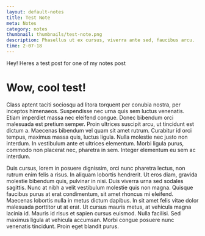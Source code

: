```yaml
---
layout: default-notes
title: Test Note
meta: Notes
category: notes
thumbnail: thumbnails/test-note.png
description: Phasellus ut ex cursus, viverra ante sed, faucibus arcu.
time: 2-07-18
---
```


Hey! Heres a test post for one of my notes post

# Wow, cool test!

Class aptent taciti sociosqu ad litora torquent per conubia nostra, per inceptos himenaeos. Suspendisse nec urna quis sem luctus venenatis. Etiam imperdiet massa nec eleifend congue. Donec bibendum orci malesuada est pretium semper. Proin ultrices suscipit arcu, ut tincidunt est dictum a. Maecenas bibendum vel quam sit amet rutrum. Curabitur id orci tempus, maximus massa quis, luctus ligula. Nulla molestie nec justo non interdum. In vestibulum ante et ultrices elementum. Morbi ligula purus, commodo non placerat nec, pharetra in sem. Integer elementum eu sem ac interdum.

Duis cursus, lorem in posuere dignissim, orci nunc pharetra lectus, non rutrum enim felis a risus. In aliquam lobortis hendrerit. Ut eros diam, gravida molestie bibendum quis, pulvinar in nisi. Duis viverra urna sed sodales sagittis. Nunc at nibh a velit vestibulum molestie quis non magna. Quisque faucibus purus at erat condimentum, sit amet rhoncus mi eleifend. Maecenas lobortis nulla in metus dictum dapibus. In sit amet felis vitae dolor malesuada porttitor ut at erat. Ut cursus mauris metus, at vehicula magna lacinia id. Mauris id risus et sapien cursus euismod. Nulla facilisi. Sed maximus ligula at vehicula accumsan. Morbi congue posuere nunc venenatis tincidunt. Proin eget blandit purus.
